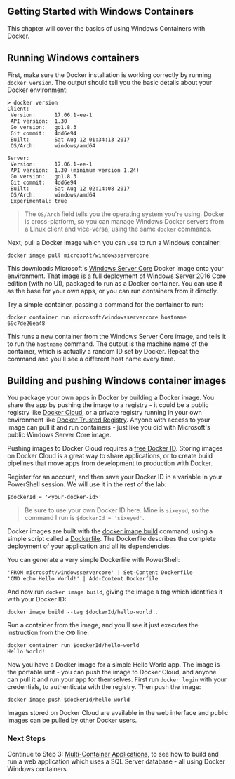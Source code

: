 ## Getting Started with Windows Containers

This chapter will cover the basics of using Windows Containers with Docker.

## Running Windows containers

First, make sure the Docker installation is working correctly by running `docker version`. The output should tell you the basic details about your Docker environment:

```
> docker version
Client:
 Version:      17.06.1-ee-1
 API version:  1.30
 Go version:   go1.8.3
 Git commit:   4dd6e94
 Built:        Sat Aug 12 01:34:13 2017
 OS/Arch:      windows/amd64

Server:
 Version:      17.06.1-ee-1
 API version:  1.30 (minimum version 1.24)
 Go version:   go1.8.3
 Git commit:   4dd6e94
 Built:        Sat Aug 12 02:14:08 2017
 OS/Arch:      windows/amd64
 Experimental: true
```
> The `OS/Arch` field tells you the operating system you're using. Docker is cross-platform, so you can manage Windows Docker servers from a Linux client and vice-versa, using the same `docker` commands.

Next, pull a Docker image which you can use to run a Windows container:

```
docker image pull microsoft/windowsservercore
```

This downloads Microsoft's [Windows Server Core](https://store.docker.com/images/windowsservercore) Docker image onto your environment. That image is a full deployment of Windows Server 2016 Core edition (with no UI), packaged to run as a Docker container. You can use it as the base for your own apps, or you can run containers from it directly.

Try a simple container, passing a command for the container to run:

```
docker container run microsoft/windowsservercore hostname
69c7de26ea48
```

This runs a new container from the Windows Server Core image, and tells it to run the `hostname` command. The output is the machine name of the container, which is actually a random ID set by Docker. Repeat the command and you'll see a different host name every time.

## Building and pushing Windows container images

You package your own apps in Docker by building a Docker image. You share the app by pushing the image to a registry - it could be a public registry like [Docker Cloud](https://cloud.docker.com), or a private registry running in your own environment like [Docker Trusted Registry](https://docs.docker.com/datacenter/dtr/2.0/). Anyone with access to your image can pull it and run containers - just like you did with Microsoft's public Windows Server Core image.

Pushing images to Docker Cloud requires a [free Docker ID](https://cloud.docker.com/ "Click to create a Docker ID"). Storing images on Docker Cloud is a great way to share applications, or to create build pipelines that move apps from development to production with Docker.

Register for an account, and then save your Docker ID in a variable in your PowerShell session. We will use it in the rest of the lab:

```
$dockerId = '<your-docker-id>'
```

> Be sure to use your own Docker ID here. Mine is `sixeyed`, so the command I run is `$dockerId = 'sixeyed'`.

Docker images are built with the [docker image build](https://docs.docker.com/engine/reference/commandline/image_build/ "docker image build reference") command, using a simple script called a [Dockerfile](https://docs.docker.com/engine/reference/builder/ "Dockerfile reference"). The Dockerfile describes the complete deployment of your application and all its dependencies.

You can generate a very simple Dockerfile with PowerShell:

```
'FROM microsoft/windowsservercore' | Set-Content Dockerfile
'CMD echo Hello World!' | Add-Content Dockerfile
```

And now run `docker image build`, giving the image a tag which identifies it with your Docker ID:

```
docker image build --tag $dockerId/hello-world .
```

Run a container from the image, and you'll see it just executes the instruction from the `CMD` line:

```
docker container run $dockerId/hello-world
Hello World!
```

Now you have a Docker image for a simple Hello World app. The image is the portable unit - you can push the image to Docker Cloud, and anyone can pull it and run your app for themselves. First run `docker login` with your credentials, to authenticate with the registry. Then push the image:

```
docker image push $dockerId/hello-world
```

Images stored on Docker Cloud are available in the web interface and public images can be pulled by other Docker users.

### Next Steps

Continue to Step 3: [Multi-Container Applications](MultiContainerApp.md "Multi-Container Applications"), to see how to build and run a web application which uses a SQL Server database - all using Docker Windows containers.
